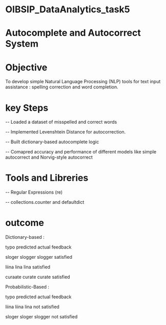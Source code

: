 # OIBSIP_DataAnalytics_task5

# Autocomplete and Autocorrect System 

# Objective 

To develop simple Natural Language Processing (NLP) tools for text input assistance : spelling correction and word completion.

# key Steps

-- Loaded a dataset of misspelled and correct words 

-- Implemented Levenshtein Distance for autocorrection.

-- Built dictionary-based autocomplete logic

-- Comapred accuracy and performance of different models  like simple autocorrect and Norvig-style autocorrect 

# Tools and Libreries 

-- Regular Expressions (re)

-- collections.counter and defaultdict 

# outcome 

Dictionary-based :

typo           predicted       actual       feedback



sloger         slogger         slogger      satisfied

liina          lina            lina         satisfied

curaate        curate          curate       satisfied



Probabilistic-Based :

typo           predicted       actual       feedback


liina          liina           lina         not satisfied

sloger         sloger          slogger      not satisfied
